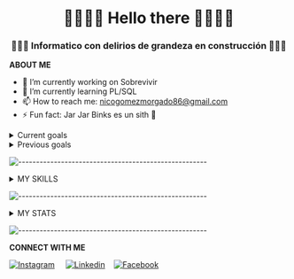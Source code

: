 <h1 align="center" width="800px"> 
🫰🙋‍♂️🫡 Hello there 🙋‍♂️🫡🫰
</h1>

<h3 align="center">
👨‍💻👷 Informatico con delirios de grandeza en construcción 👷👨‍💻
</h3>

**ABOUT ME**

- 🔭 I’m currently working on Sobrevivir
- 🌱 I’m currently learning PL/SQL
- 📫 How to reach me: nicogomezmorgado86@gmail.com
- ⚡ Fun fact: Jar Jar Binks es un sith 🤠

<details>
  <summary>Current goals</summary>

- 🥅 2024 Goals:
  - [x] 💻 Aprender Latex
  - [ ] 💻 Aprender Assembler
  - [ ] 📘 Cerrar el primer semestre de universidad
  - [ ] 📘 Cerrar el segundo semestre de universidad
  - [ ] 🛸 Crear un proyecto propio en un lenguaje nuevo

</details>

<details>
  <summary>Previous goals</summary>

- 🥅 2023 Goals:
  - [x] 📖 Terminar tercer año
  - [x] 🔨 Realizar la practica profesional 1

</details>

![-----------------------------------------------------](https://raw.githubusercontent.com/andreasbm/readme/master/assets/lines/aqua.png)

<details>
  <summary>MY SKILLS</summary>

<!--
  <div align="center">
    <i>Languages, Frameworks, and Tools are ordered by proficiency (highest to lowest)</i>
  </div>
-->

  <div align="center"><h3>Languages</h3></div>
  <table align="center" width="400px">
    <tbody>
      <tr valign="top">
        <td width="80px" align="center">
          <span><sup><b>Python</b></sup></span><br />
          <img alt="Python" title="Python" width="40px" src="https://raw.githubusercontent.com/devicons/devicon/master/icons/python/python-original.svg" />
        </td>
        <td width="80px" align="center">
          <span><sup><b>PL/SQL</b></sup></span><br />
          <img alt="PL/SQL" title="PL/SQL" width="40px" src="https://raw.githubusercontent.com/devicons/devicon/master/icons/postgresql/postgresql-original-wordmark.svg" />
        </td>
        <td width="80px" align="center">
          <span><sup><b>C</b></sup></span><br />
          <img alt="C" title="C" width="40px" src="https://raw.githubusercontent.com/devicons/devicon/master/icons/c/c-line.svg" />
        </td>
        <td width="80px" align="center">
          <span><sup><b>LaTeX</b></sup></span><br />
          <img alt="LaTeX" title="LaTeX" width="40px" src="https://raw.githubusercontent.com/devicons/devicon/master/icons/latex/latex-original.svg" />
        </td>
        <td width="80px" align="center">
          <span><sup><b>Arduino</b></sup></span><br />
          <img alt="Arduino" title="Arduino" width="40px" src="https://raw.githubusercontent.com/tandpfun/skill-icons/main/icons/Arduino.svg" />
        </td>
      </tr>
    </tbody>
  </table>

  <div align="center"><h3>Frameworks and Libraries</h3></div>
  <table align="center" width="400px">
    <tbody>
      <tr valign="top">
        <td width="80px" align="center">
          <span><sup><b>Arduino</b></sup></span><br />
          <img alt="Arduino" title="Arduino" width="40px" src="https://raw.githubusercontent.com/tandpfun/skill-icons/main/icons/Arduino.svg" />
        </td>
        <td width="80px" align="center">
          <span><sup><b>LaTeX</b></sup></span><br />
          <img alt="LaTeX" title="LaTeX" width="40px" src="https://raw.githubusercontent.com/devicons/devicon/master/icons/latex/latex-original.svg" />
        </td>
      </tr>
    </tbody>
  </table>

  <div align="center"><h3>Tools</h3></div>
  <table align="center" width="400px">
    <tbody>
      <tr valign="top">
        <td width="80px" align="center">
          <span><sup><b>Git</b></sup></span><br />
          <img alt="Git" title="Git" width="40px" src="https://raw.githubusercontent.com/devicons/devicon/master/icons/git/git-plain-wordmark.svg" />
        </td>
      </tr>
    </tbody>
  </table>
</details>

![-----------------------------------------------------](https://raw.githubusercontent.com/andreasbm/readme/master/assets/lines/aqua.png)

<details>
  <summary>MY STATS</summary>
  <div align="center">
    <a href="https://github.com/NicoGomezM" target="_blank">
      <img src="https://github-readme-stats.vercel.app/api/top-langs/?username=NicoGomezM&theme=midnight-purple&show_icons=true&hide_border=true&layout=compact" alt="github-stats" width="500" height="200"/>
    </a>
    <br />
    <a href="https://github.com/NicoGomezM" target="_blank">
      <img src="https://streak-stats.demolab.com?user=NicoGomezM&theme=dark&locale=es&date_format=j%20M%5B%20Y%5D" alt="github-stats" width="500" height="200"/>
    </a>
    <br />
    <a href="https://github.com/NicoGomezM" target="_blank">
      <img src="https://github-readme-stats.vercel.app/api?username=NicoGomezM&theme=midnight-purple&show_icons=true&hide_border=true&count_private=true" alt="github-stats" width="500" height="200"/>
    </a>
  </div>
</details>


![-----------------------------------------------------](https://raw.githubusercontent.com/andreasbm/readme/master/assets/lines/aqua.png)

**CONNECT WITH ME**

[<img title="Instagram" height=30px src="https://raw.githubusercontent.com/rahuldkjain/github-profile-readme-generator/master/src/images/icons/Social/instagram.svg" />][instagram] &nbsp;&nbsp;&nbsp;
[<img title="Linkedin" height=30px src="https://raw.githubusercontent.com/rahuldkjain/github-profile-readme-generator/master/src/images/icons/Social/linked-in-alt.svg" />][linkedin] &nbsp;&nbsp;
[<img title="Facebook" height=30px src="https://raw.githubusercontent.com/rahuldkjain/github-profile-readme-generator/master/src/images/icons/Social/facebook-alt.svg" />][facebook]
&nbsp;&nbsp;

[instagram]: https://www.instagram.com/nicoxlkbo/
[linkedin]: https://www.linkedin.com/in/nicol%C3%A1s-g%C3%B3mez-morgado-3697691a5/
[facebook]: https://web.facebook.com/nicolasgomezmorgado?
